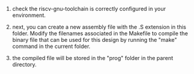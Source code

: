 1. check the riscv-gnu-toolchain is correctly configured in your environment.

2. next, you can create a new assembly file with the .S extension in this folder. Modify the filenames associated in the Makefile to compile the binary file that can be used for this design by running the "make" command in the current folder.

3. the compiled file will be stored in the "prog" folder in the parent directory.